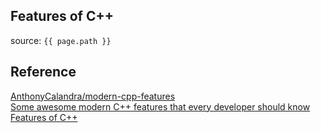 ## Features of C++
source: `{{ page.path }}`

## Reference
[AnthonyCalandra/modern-cpp-features](https://github.com/AnthonyCalandra/modern-cpp-features)  
[Some awesome modern C++ features that every developer should know](https://www.freecodecamp.org/news/some-awesome-modern-c-features-that-every-developer-should-know-5e3bf6f79a3c/)  
[Features of C++](https://www.geeksforgeeks.org/features-of-c/)  
